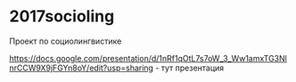 # 2017socioling
Проект по социолингвистике

https://docs.google.com/presentation/d/1nRf1qOtL7s7oW_3_Ww1amxTG3NlnrCCW9X9jFGYn8oY/edit?usp=sharing - тут презентация
